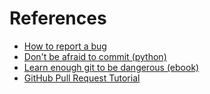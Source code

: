 # References

 * [How to report a bug](http://polite.technology/reportabug.html)
 * [Don't be afraid to commit (python)](http://dont-be-afraid-to-commit.readthedocs.io/en/latest/index.html#)
 * [Learn enough git to be dangerous (ebook)](https://www.learnenough.com/git-tutorial)
 * [GitHub Pull Request Tutorial](https://www.thinkful.com/learn/github-pull-request-tutorial/)
